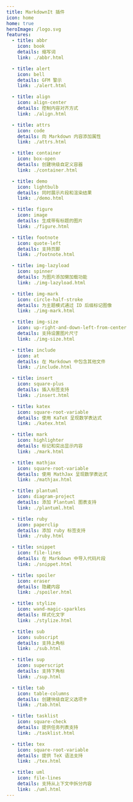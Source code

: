 ```yaml
---
title: MarkdownIt 插件
icon: home
home: true
heroImage: /logo.svg
features:
  - title: abbr
    icon: book
    details: 缩写词
    link: ./abbr.html

  - title: alert
    icon: bell
    details: GFM 警示
    link: ./alert.html

  - title: align
    icon: align-center
    details: 控制内容对齐方式
    link: ./align.html

  - title: attrs
    icon: code
    details: 向 Markdown 内容添加属性
    link: ./attrs.html

  - title: container
    icon: box-open
    details: 创建块级自定义容器
    link: ./container.html

  - title: demo
    icon: lightbulb
    details: 同时展示片段和渲染结果
    link: ./demo.html

  - title: figure
    icon: image
    details: 生成带有标题的图片
    link: ./figure.html

  - title: footnote
    icon: quote-left
    details: 支持页脚
    link: ./footnote.html

  - title: img-lazyload
    icon: spinner
    details: 为图片添加懒加载功能
    link: ./img-lazyload.html

  - title: img-mark
    icon: circle-half-stroke
    details: 为主题模式通过 ID 后缀标记图像
    link: ./img-mark.html

  - title: img-size
    icon: up-right-and-down-left-from-center
    details: 支持设置图片尺寸
    link: ./img-size.html

  - title: include
    icon: at
    details: 在 Markdown 中包含其他文件
    link: ./include.html

  - title: insert
    icon: square-plus
    details: 插入标签支持
    link: ./insert.html

  - title: katex
    icon: square-root-variable
    details: 使用 KaTeX 呈现数学表达式
    link: ./katex.html

  - title: mark
    icon: highlighter
    details: 标记和突出显示内容
    link: ./mark.html

  - title: mathjax
    icon: square-root-variable
    details: 使用 MathJax 呈现数学表达式
    link: ./mathjax.html

  - title: plantuml
    icon: diagram-project
    details: 添加 Plantuml 图表支持
    link: ./plantuml.html

  - title: ruby
    icon: paperclip
    details: 添加 ruby 标签支持
    link: ./ruby.html

  - title: snippet
    icon: file-lines
    details: 在 Markdown 中导入代码片段
    link: ./snippet.html

  - title: spoiler
    icon: eraser
    details: 隐藏内容
    link: ./spoiler.html

  - title: stylize
    icon: wand-magic-sparkles
    details: 样式化文字
    link: ./stylize.html

  - title: sub
    icon: subscript
    details: 支持上角标
    link: ./sub.html

  - title: sup
    icon: superscript
    details: 支持下角标
    link: ./sup.html

  - title: tab
    icon: table-columns
    details: 创建块级自定义选项卡
    link: ./tab.html

  - title: tasklist
    icon: square-check
    details: 提供任务列表支持
    link: ./tasklist.html

  - title: tex
    icon: square-root-variable
    details: 提供 TeX 语法支持
    link: ./tex.html

  - title: uml
    icon: file-lines
    details: 支持从上下文中拆分内容
    link: ./uml.html
---
```

